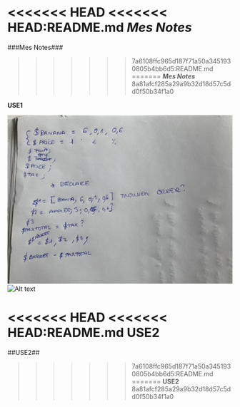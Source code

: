 <<<<<<< HEAD
<<<<<<< HEAD:README.md 
***Mes Notes***
=======
###Mes Notes###
>>>>>>> 7a6108ffc965d187f71a50a3451930805b4bb6d5:README.md
=======
***Mes Notes***
>>>>>>> 8a81afcf285a29a9b32d18d57c5dd0f50b34f1a0

**USE1**

<img src="note1.jpeg" alt="Alt text" title="links" width="600px">

<img src="note2.jpeg" alt="Alt text" title="links" width="600px">

<<<<<<< HEAD
<<<<<<< HEAD:README.md 
**USE2**
=======
##USE2##
>>>>>>> 7a6108ffc965d187f71a50a3451930805b4bb6d5:README.md
=======
**USE2**
>>>>>>> 8a81afcf285a29a9b32d18d57c5dd0f50b34f1a0
